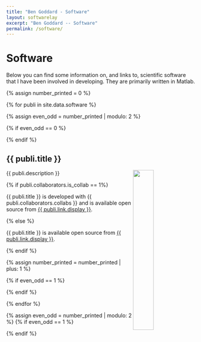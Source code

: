 ```yaml
---
title: "Ben Goddard - Software"
layout: softwarelay
excerpt: "Ben Goddard -- Software"
permalink: /software/
---
```


# Software

Below you can find some information on, and links to, scientific software that I have been involved in developing. They are primarily written in Matlab.

{% assign number_printed = 0 %}

{% for publi in site.data.software %}

{% assign even_odd = number_printed | modulo: 2 %}

{% if even_odd == 0 %}
<div class="row">
{% endif %}

<div class="col-sm-6 clearfix">

<h2>{{ publi.title }}</h2>

<img src="{{ site.url }}{{ site.baseurl }}/images/software/{{ publi.image }}" class="img-responsive" width="33%" style="float: right" />

  <p>{{ publi.description }}</p>

  {% if publi.collaborators.is_collab == 1%}

  <p>{{ publi.title }} is developed with {{ publi.collaborators.collabs }} and is available open source from  <a href="{{ publi.link.url }}">{{ publi.link.display }}</a>.</p>

  {% else %}

  <p>{{ publi.title }} is available open source from  <a href="{{ publi.link.url }}">{{ publi.link.display }}</a>.</p>
 
 {% endif %}

</div>

{% assign number_printed = number_printed | plus: 1 %}

{% if even_odd == 1 %}
</div>
{% endif %}

{% endfor %}

{% assign even_odd = number_printed | modulo: 2 %}
{% if even_odd == 1 %}
</div>
{% endif %}